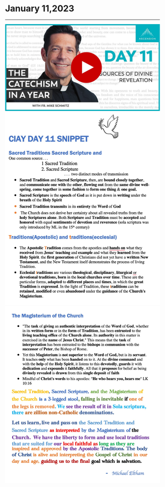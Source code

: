# January 11,2023
---

[![Sources of Divine Revelation](https://raw.githubusercontent.com/fernal73/CIAY/main/January/jpgs/Day011.jpg)](https://youtu.be/g-3CYNZNkVc "Sources of Divine Revelation")
![Day 11 Snippet 1](https://raw.githubusercontent.com/fernal73/CIAY/main/January/jpgs/Day11Snippet1.jpg)
![Day 11 Snippet 2](https://raw.githubusercontent.com/fernal73/CIAY/main/January/jpgs/Day11Snippet2.jpg)
